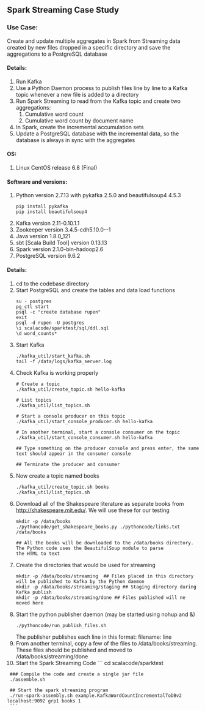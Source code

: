 ## Spark Streaming Case Study

### Use Case:   

Create and update multiple aggregates in Spark from Streaming data created by new files dropped in a specific directory and save the aggregations to a PostgreSQL database


#### Details:  
  1. Run Kafka  
  2. Use a Python Daemon process to publish files line by line to a Kafka topic whenever a new file is added to a directory  
  3. Run Spark Streaming to read from the Kafka topic and create two aggregations:  
        1. Cumulative word count  
        2. Cumulative word count by document name  
  4. In Spark, create the incremental accumulation sets
  5. Update a PostgreSQL database with the incremental data, so the database is always in sync with the aggregates
  
#### OS:
  1. Linux CentOS release 6.8 (Final)
  
#### Software and versions:
  1. Python version 2.7.13 with pykafka 2.5.0 and beautifulsoup4 4.5.3  
      ```
      pip install pykafka  
      pip install beautifulsoup4
      ```  
  2. Kafka version 2.11-0.10.1.1
  3. Zookeeper version 3.4.5-cdh5.10.0--1
  4. Java version 1.8.0_121
  5. sbt [Scala Build Tool] version 0.13.13
  4. Spark version 2.1.0-bin-hadoop2.6
  5. PostgreSQL version 9.6.2
  
#### Details:

1. cd to the codebase directory
2. Start PostgreSQL and create the tables and data load functions  
   ```
   su - postgres
   pg_ctl start
   psql -c "create database rupen"
   exit
   psql -d rupen -U postgres
   \i scalacode/sparktest/sql/ddl.sql
   \d word_counts*
   ```
 3. Start Kafka
    ```
    ./kafka_util/start_kafka.sh 
    tail -f /data/logs/kafka_server.log
    ```
 4. Check Kafka is working properly
    ```
    # Create a topic
    ./kafka_util/create_topic.sh hello-kafka
    
    # List topics
    ./kafka_util/list_topics.sh
    
    # Start a console producer on this topic
    ./kafka_util/start_console_producer.sh hello-kafka
    
    # In another terminal, start a console consumer on the topic
    ./kafka_util/start_console_consumer.sh hello-kafka
    
    ## Type something on the producer console and press enter, the same text should appear in the consumer console
    
    ## Terminate the producer and consumer
    
    ```
 5. Now create a topic named books
    ```
    ./kafka_util/create_topic.sh books
    ./kafka_util/list_topics.sh
    ```
 6. Download all of the Shakespeare literature as separate books from http://shakespeare.mit.edu/. We will use these for our testing
    ```
    mkdir -p /data/books
    ./pythoncode/get_shakespeare_books.py ./pythoncode/links.txt /data/books
    
    ## All the books will be downloaded to the /data/books directory. The Python code uses the BeautifulSoup module to parse
    the HTML to text
    ```
  7. Create the directories that would be used for streaming
     ```
     mkdir -p /data/books/streaming  ## Files placed in this directory will be published to Kafka by the Python daemon
     mkdir -p /data/books/streaming/staging ## Staging directory during Kafka publish
     mkdir -p /data/books/streaming/done ## Files published will ne moved here
     ```
  8. Start the python publisher daemon (may be started using nohup and &)
     ```
     ./pythoncode/run_publish_files.sh
     ```
     The publisher publishes each line in this format:
     filename: line
  9. From another terminal, copy a few of the files to /data/books/streaming. These files should be published and moved to /data/books/streaming/done
  10. Start the Spark Streaming Code
     ```
     cd scalacode/sparktest
     
     ### Compile the code and create a single jar file
     ./assemble.sh
     
     ## Start the spark streaming program
     ./run-spark-assembly.sh example.KafkaWordCountIncrementalToDBv2 localhost:9092 grp1 books 1
     ```
